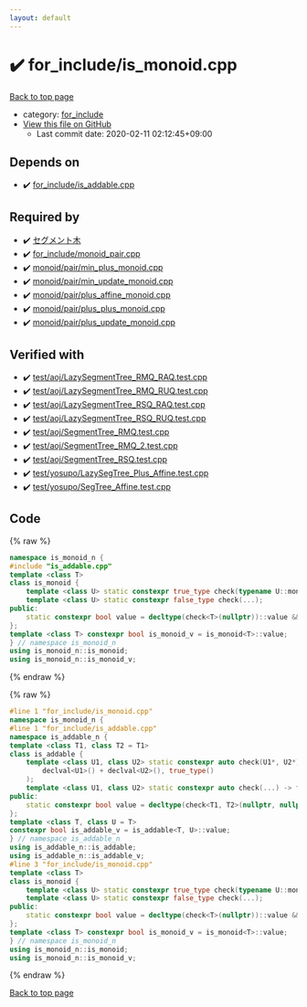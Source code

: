 ```yaml
---
layout: default
---
```


<!-- mathjax config similar to math.stackexchange -->
<script type="text/javascript" async
  src="https://cdnjs.cloudflare.com/ajax/libs/mathjax/2.7.5/MathJax.js?config=TeX-MML-AM_CHTML">
</script>
<script type="text/x-mathjax-config">
  MathJax.Hub.Config({
    TeX: { equationNumbers: { autoNumber: "AMS" }},
    tex2jax: {
      inlineMath: [ ['$','$'] ],
      processEscapes: true
    },
    "HTML-CSS": { matchFontHeight: false },
    displayAlign: "left",
    displayIndent: "2em"
  });
</script>

<script type="text/javascript" src="https://cdnjs.cloudflare.com/ajax/libs/jquery/3.4.1/jquery.min.js"></script>
<script src="https://cdn.jsdelivr.net/npm/jquery-balloon-js@1.1.2/jquery.balloon.min.js" integrity="sha256-ZEYs9VrgAeNuPvs15E39OsyOJaIkXEEt10fzxJ20+2I=" crossorigin="anonymous"></script>
<script type="text/javascript" src="../../assets/js/copy-button.js"></script>
<link rel="stylesheet" href="../../assets/css/copy-button.css" />


# :heavy_check_mark: for_include/is_monoid.cpp

<a href="../../index.html">Back to top page</a>

* category: <a href="../../index.html#8be7b0dfa7a3a788ad1d174f54f0cafd">for_include</a>
* <a href="{{ site.github.repository_url }}/blob/master/for_include/is_monoid.cpp">View this file on GitHub</a>
    - Last commit date: 2020-02-11 02:12:45+09:00




## Depends on

* :heavy_check_mark: <a href="is_addable.cpp.html">for_include/is_addable.cpp</a>


## Required by

* :heavy_check_mark: <a href="../datastructure/SegmentTree/SegmentTree.cpp.html">セグメント木</a>
* :heavy_check_mark: <a href="monoid_pair.cpp.html">for_include/monoid_pair.cpp</a>
* :heavy_check_mark: <a href="../monoid/pair/min_plus_monoid.cpp.html">monoid/pair/min_plus_monoid.cpp</a>
* :heavy_check_mark: <a href="../monoid/pair/min_update_monoid.cpp.html">monoid/pair/min_update_monoid.cpp</a>
* :heavy_check_mark: <a href="../monoid/pair/plus_affine_monoid.cpp.html">monoid/pair/plus_affine_monoid.cpp</a>
* :heavy_check_mark: <a href="../monoid/pair/plus_plus_monoid.cpp.html">monoid/pair/plus_plus_monoid.cpp</a>
* :heavy_check_mark: <a href="../monoid/pair/plus_update_monoid.cpp.html">monoid/pair/plus_update_monoid.cpp</a>


## Verified with

* :heavy_check_mark: <a href="../../verify/test/aoj/LazySegmentTree_RMQ_RAQ.test.cpp.html">test/aoj/LazySegmentTree_RMQ_RAQ.test.cpp</a>
* :heavy_check_mark: <a href="../../verify/test/aoj/LazySegmentTree_RMQ_RUQ.test.cpp.html">test/aoj/LazySegmentTree_RMQ_RUQ.test.cpp</a>
* :heavy_check_mark: <a href="../../verify/test/aoj/LazySegmentTree_RSQ_RAQ.test.cpp.html">test/aoj/LazySegmentTree_RSQ_RAQ.test.cpp</a>
* :heavy_check_mark: <a href="../../verify/test/aoj/LazySegmentTree_RSQ_RUQ.test.cpp.html">test/aoj/LazySegmentTree_RSQ_RUQ.test.cpp</a>
* :heavy_check_mark: <a href="../../verify/test/aoj/SegmentTree_RMQ.test.cpp.html">test/aoj/SegmentTree_RMQ.test.cpp</a>
* :heavy_check_mark: <a href="../../verify/test/aoj/SegmentTree_RMQ_2.test.cpp.html">test/aoj/SegmentTree_RMQ_2.test.cpp</a>
* :heavy_check_mark: <a href="../../verify/test/aoj/SegmentTree_RSQ.test.cpp.html">test/aoj/SegmentTree_RSQ.test.cpp</a>
* :heavy_check_mark: <a href="../../verify/test/yosupo/LazySegTree_Plus_Affine.test.cpp.html">test/yosupo/LazySegTree_Plus_Affine.test.cpp</a>
* :heavy_check_mark: <a href="../../verify/test/yosupo/SegTree_Affine.test.cpp.html">test/yosupo/SegTree_Affine.test.cpp</a>


## Code

<a id="unbundled"></a>
{% raw %}
```cpp
namespace is_monoid_n {
#include "is_addable.cpp"
template <class T>
class is_monoid {
	template <class U> static constexpr true_type check(typename U::monoid_tag*);
	template <class U> static constexpr false_type check(...);
public:
	static constexpr bool value = decltype(check<T>(nullptr))::value && is_addable_v<T>;
};
template <class T> constexpr bool is_monoid_v = is_monoid<T>::value;
} // namespace is_monoid_n
using is_monoid_n::is_monoid;
using is_monoid_n::is_monoid_v;
```
{% endraw %}

<a id="bundled"></a>
{% raw %}
```cpp
#line 1 "for_include/is_monoid.cpp"
namespace is_monoid_n {
#line 1 "for_include/is_addable.cpp"
namespace is_addable_n {
template <class T1, class T2 = T1>
class is_addable {
	template <class U1, class U2> static constexpr auto check(U1*, U2*) -> decltype(
		declval<U1>() + declval<U2>(), true_type()
	);
	template <class U1, class U2> static constexpr auto check(...) -> false_type;
public:
	static constexpr bool value = decltype(check<T1, T2>(nullptr, nullptr))::value;
};
template <class T, class U = T>
constexpr bool is_addable_v = is_addable<T, U>::value;
} // namespace is_addable_n
using is_addable_n::is_addable;
using is_addable_n::is_addable_v;
#line 3 "for_include/is_monoid.cpp"
template <class T>
class is_monoid {
	template <class U> static constexpr true_type check(typename U::monoid_tag*);
	template <class U> static constexpr false_type check(...);
public:
	static constexpr bool value = decltype(check<T>(nullptr))::value && is_addable_v<T>;
};
template <class T> constexpr bool is_monoid_v = is_monoid<T>::value;
} // namespace is_monoid_n
using is_monoid_n::is_monoid;
using is_monoid_n::is_monoid_v;

```
{% endraw %}

<a href="../../index.html">Back to top page</a>

